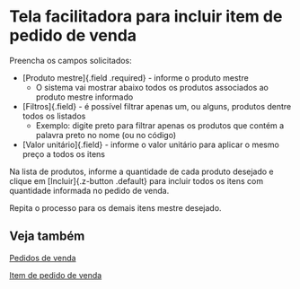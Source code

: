 # Tela facilitadora para incluir item de pedido de venda

Preencha os campos solicitados:

* [Produto mestre]{.field .required} - informe o produto mestre
    * O sistema vai mostrar abaixo todos os produtos associados ao produto mestre informado
* [Filtros]{.field} - é possível filtrar apenas um, ou alguns, produtos dentre todos os listados
    * Exemplo: digite preto para filtrar apenas os produtos que contém a palavra preto no nome (ou no código)
* [Valor unitário]{.field} - informe o valor unitário para aplicar o mesmo preço a todos os itens

Na lista de produtos, informe a quantidade de cada produto desejado e clique em [Incluir]{.z-button .default} para incluir todos os itens com quantidade informada no pedido de venda.

Repita o processo para os demais itens mestre desejado.

## Veja também

[Pedidos de venda](sale)

[Item de pedido de venda](saleItem)